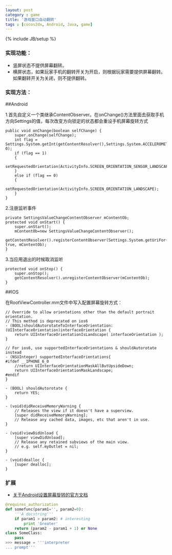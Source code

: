 ```yaml
---
layout: post
category : game
title: '游戏窗口自动翻转'
tags : [cocos2dx, Android, Java, game]
---
```

{% include JB/setup %}

### 实现功能：

* 竖屏状态不提供屏幕翻转。
* 横屏状态，如果玩家手机的翻转开关为开启，则根据玩家需要提供屏幕翻转。如果翻转开关为关闭，则不提供翻转。

### 实现方法：

##Android

1.首先自定义一个类继承ContentObserver。在onChange()方法里面去获取手机方向Settings的值，每次改变方向锁定的状态都会重设手机屏幕旋转方式

<!--more-->

	public void onChange(boolean selfChange) {
		super.onChange(selfChange);
		int flag = Settings.System.getInt(getContentResolver(),Settings.System.ACCELEROMETER_ROTATION, 0);
		if (flag == 1)
		{
			setRequestedOrientation(ActivityInfo.SCREEN_ORIENTATION_SENSOR_LANDSCAPE);
		}
		else if (flag == 0)
		{
			setRequestedOrientation(ActivityInfo.SCREEN_ORIENTATION_LANDSCAPE);
		}
	}

	
2.注册监听事件

	private SettingsValueChangeContentObserver mContentOb;
	protected void onStart() {
		super.onStart();
		mContentOb=new SettingsValueChangeContentObserver();
		getContentResolver().registerContentObserver(Settings.System.getUriFor(Settings.System.ACCELEROMETER_ROTATION), true, mContentOb);
	}


3.当应用退出的时候取消监听

	protected void onStop() {
		super.onStop();
		getContentResolver().unregisterContentObserver(mContentOb);
	}

##IOS

在RootViewController.mm文件中写入配置屏幕旋转方式：

	// Override to allow orientations other than the default portrait orientation.
	// This method is deprecated on ios6
	- (BOOL)shouldAutorotateToInterfaceOrientation:(UIInterfaceOrientation)interfaceOrientation {
	    return UIInterfaceOrientationIsLandscape( interfaceOrientation );
	}

	// For ios6, use supportedInterfaceOrientations & shouldAutorotate instead
	- (NSUInteger) supportedInterfaceOrientations{
	#ifdef __IPHONE_6_0
	    //return UIInterfaceOrientationMaskAllButUpsideDown;
	    return UIInterfaceOrientationMaskLandscape;
	#endif
	}

	- (BOOL) shouldAutorotate {
	    return YES;
	}

	- (void)didReceiveMemoryWarning {
	    // Releases the view if it doesn't have a superview.
	    [super didReceiveMemoryWarning];
	    // Release any cached data, images, etc that aren't in use.
	}

	- (void)viewDidUnload {
	    [super viewDidUnload];
	    // Release any retained subviews of the main view.
	    // e.g. self.myOutlet = nil;
	}

	- (void)dealloc {
	    [super dealloc];
	}


### 扩展

- [关于Android设置屏幕旋转的官方文档](http://developer.android.com/reference/android/content/pm/ActivityInfo.html#SCREEN_ORIENTATION_SENSOR)

``` python
@requires_authorization
def somefunc(param1='', param2=0):
    '''A docstring'''
    if param1 > param2: # interesting
        print 'Greater'
    return (param2 - param1 + 1) or None
class SomeClass:
    pass
>>> message = '''interpreter
... prompt'''
```
